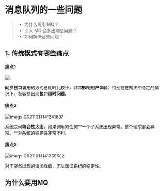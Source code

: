 # 消息队列的一些问题

>   -   为什么要用 MQ？
>   -   引入 MQ 会多出哪些问题？
>   -   如何解决这些问题？

## 1. 传统模式有哪些痛点

#### 痛点1

![](https://cdn.jsdelivr.net/gh/ihatebeans/images@main/img/20211013141141.png)

**同步接口调用**的方式总耗时比较长，非常**影响用户体验**。特别是在网络不稳定的情况下，极容易出现**接口超时问题**。

#### 痛点2

![image-20211013141241897](https://cdn.jsdelivr.net/gh/ihatebeans/images@main/img/image-20211013141241897.png)

系统之间**耦合性太高**，如果调用的任何**一个子系统出现异常，整个请求都会异常。**对系统的稳定性非常不利。

#### 痛点3

![image-20211013141355582](https://cdn.jsdelivr.net/gh/ihatebeans/images@main/img/image-20211013141355582.png)

对于突然出现的请求峰值，无法保证系统的稳定性。

## 为什么要用MQ

